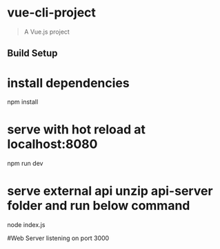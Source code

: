 # vue-cli-project

> A Vue.js project

## Build Setup


# install dependencies
npm install

# serve with hot reload at localhost:8080
npm run dev

# serve external api unzip api-server folder and run below command
node index.js

#Web Server listening on port 3000






